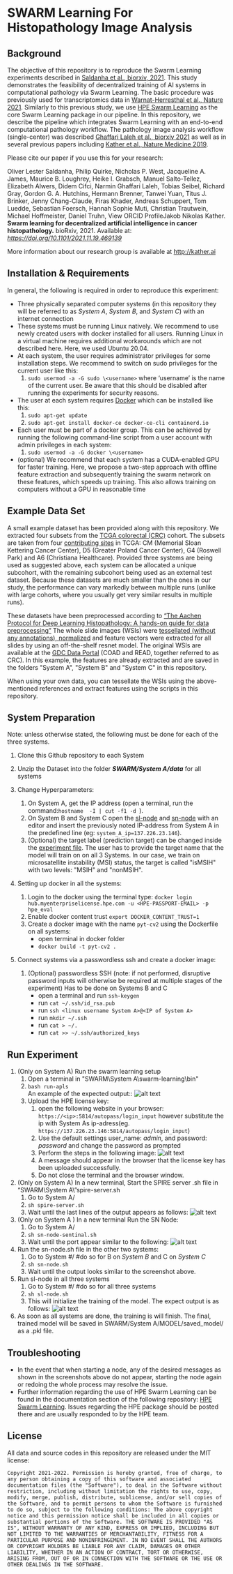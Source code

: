 # SWARM Learning For Histopathology Image Analysis

## Background

The objective of this repository is to reproduce the Swarm Learning experiments described in [Saldanha et al., biorxiv, 2021](https://www.biorxiv.org/content/10.1101/2021.11.19.469139v1.full). This study demonstrates the feasibility of decentralized training of AI systems in computational pathology via Swarm Learning. The basic procedure was previously used for transcriptomics data in [Warnat-Herresthal et al., Nature 2021](https://rdcu.be/cA9XP). Similarly to this previous study, we use [HPE Swarm Learning](https://github.com/HewlettPackard/swarm-learning) as the core Swarm Learning package in our pipeline. In this repository, we describe the pipeline which integrates Swarm Learning with an end-to-end computational pathology workflow. The pathology image analysis workflow (single-center) was described [Ghaffari Laleh et al., biorxiv 2021](https://www.biorxiv.org/content/10.1101/2021.08.09.455633v1.full.pdf) as well as in several previous papers including [Kather et al., Nature Medicine 2019](https://dx.doi.org/10.1038/s41591-019-0462-y). 

Please cite our paper if you use this for your research: 

Oliver Lester Saldanha, Philip Quirke, Nicholas P. West, Jacqueline A. James, Maurice B. Loughrey, Heike I. Grabsch, Manuel Salto-Tellez, Elizabeth Alwers, Didem Cifci, Narmin Ghaffari Laleh, Tobias Seibel, Richard Gray, Gordon G. A. Hutchins, Hermann Brenner, Tanwei Yuan, Titus J. Brinker, Jenny Chang-Claude, Firas Khader, Andreas Schuppert, Tom Luedde, Sebastian Foersch, Hannah Sophie Muti, Christian Trautwein, Michael Hoffmeister, Daniel Truhn,  View ORCID ProfileJakob Nikolas Kather. **Swarm learning for decentralized artificial intelligence in cancer histopathology.** bioRxiv, 2021. Available at: *https://doi.org/10.1101/2021.11.19.469139*

More information about our research group is available at http://kather.ai

## Installation & Requirements

In general, the following is required in order to reproduce this experiment:
* Three physically separated computer systems (in this repository they will be referred to as *System A*, *System B*, and *System C*) with an internet connection
* These systems must be running Linux natively. We recommend to use newly created users with docker installed for all users. Running Linux in a virtual machine requires additional workarounds which are not described here. Here, we used Ubuntu 20.04.
* At each system, the user requires administrator privileges for some installation steps. We recommend to switch on sudo privileges for the current user like this:
    1. `sudo usermod -a -G sudo \<username>` where ‘username’ is the name of the current user. Be aware that this should be disabled after running the experiments for security reasons.
* The user at each system requires [Docker](https://hub.docker.com/) which can be installed like this:
    1. `sudo apt-get update`
    2. `sudo apt-get install docker-ce docker-ce-cli containerd.io`
* Each user must be part of a docker group. This can be achieved by running the following command-line script from a user account with admin privileges in each system:
    1. `sudo usermod -a -G docker \<username>`
* (optional) We recommend that each system has a CUDA-enabled GPU for faster training. Here, we propose a two-step approach with offline feature extraction and subsequently training the swarm network on these features, which speeds up training. This also allows training on computers without a GPU in reasonable time

## Example Data Set

A small example dataset has been provided along with this repository. We extracted four subsets from the [TCGA colorectal (CRC)](https://gdc.cancer.gov/about-data/publications/coadread_2012) cohort. The subsets are taken from four [contributing sites](https://gdc.cancer.gov/resources-tcga-users/tcga-code-tables/tissue-source-site-codes) in TCGA: CM (Memorial Sloan Kettering Cancer Center), D5 (Greater Poland Cancer Center), G4 (Roswell Park) and A6 (Christiana Healthcare). Provided three systems are being used as suggested above, each system can be allocated a unique subcohort, with the remaining subcohort being used as an external test dataset. Because these datasets are much smaller than the ones in our study, the performance can vary markedly between multiple runs (unlike with large cohorts, where you usually get very similar results in multiple runs). 

These datasets have been preprocessed according to [“The Aachen Protocol for Deep Learning Histopathology: A hands-on guide for data preprocessing”](https://zenodo.org/record/3694994#.Yea3I9DMIu) The whole slide images (WSIs) were [tessellated (without any annotations), normalized](https://github.com/KatherLab/preProcessing) and feature vectors were extracted for all slides by using an off-the-shelf resnet model. The original WSIs are available at the [GDC Data Portal](https://portal.gdc.cancer.gov/) (COAD and READ, together referred to as CRC). In this example, the features are already extracted and are saved in the folders "System A", "System B" and "System C" in this repository. 

When using your own data, you can tessellate the WSIs using the above-mentioned references and extract features using the scripts in this repository. 

## System  Preparation

Note: unless otherwise stated, the following must be done for each of the three systems.
1. Clone this Github repository to each System
2. Unzip the Dataset into the folder ***SWARM/System A/data*** for all systems
3. Change Hyperparameters:
    1. On System A, get the IP address (open a terminal, run the command:`hostname  -I | cut -f1 -d `). 
    2. On System B and System C open the [sl-node](System%20B/sl-node.sh) and [sn-node](System%20C/sn-node-sentinel.sh) with an editor and insert the previously noted IP-address from System A in the predefined line (eg: `system_A_ip=137.226.23.146`).   
    3. (Optional) the target label (prediction target) can be changed inside the [experiment file](System%20A/MODEL/exp_A.txt). The user has to provide the target name that the model will train on on all 3 Systems. In our case, we train on microsatellite instability (MSI) status, the target is called "isMSIH" with two levels: "MSIH" and "nonMSIH".
 
5. Setting up docker in all the systems:
    1. Login to the docker using the terminal type: `docker login hub.myenterpriselicense.hpe.com -u <HPE-PASSPORT-EMAIL> -p hpe_eval`
    2. Enable docker content trust `export DOCKER_CONTENT_TRUST=1`
    3. Create a docker image with the name `pyt-cv2` using the Dockerfile on all systems:
        * open terminal in docker folder
        * `docker build -t pyt-cv2 .`
6. Connect systems via a passwordless ssh and create a docker image:
    1. (Optional) passwordless SSH (note: if not performed, disruptive password inputs will otherwise be required at multiple stages of the experiment)
       Has to be done on Systems B and C
        *  open a terminal and run `ssh-keygen`
        *  run `cat ~/.ssh/id_rsa.pub`
        *  run `ssh <linux username System A>@<IP of System A>`
        *  run `mkdir ~/.ssh`
        *  run `cat > ~/.`
        *  run `cat >> ~/.ssh/authorized_keys`
 
## Run Experiment

1. (Only on System A) Run the swarm learning setup
    1. Open a terminal in "SWARM\System A\swarm-learning\bin"
    2. `bash run-apls`  
    An example of the expected output::
    ![alt text](https://github.com/KatherLab/SWARM/blob/main/run_apls.png?raw=true)
    4. Upload the HPE license key:
        1. open the following website in your browser: `https://<ip>:5814/autopass/login_input` however substitute the ip with System As ip-adress(eg. `https://137.226.23.146:5814/autopass/login_input`)
        2. Use the default settings user_name: *admin*, and password: *password* and change the password as prompted
        3. Perform the steps in the following image:
        ![alt text](https://github.com/KatherLab/SWARM/blob/main/login.png?raw=true)
        4. A message should appear in the browser that the license key has been uploaded successfully.
        5. Do not close the terminal and the browser window.
2. (Only on System A) In a new terminal, Start the SPIRE server .sh file in “SWARM\System   A\”spire-server.sh
    1. Go to System A/
    2. `sh spire-server.sh`
    3. Wait until the last lines of the output appears as follows:
    ![alt text](https://github.com/KatherLab/SWARM/blob/main/spire-server.png?raw=true)
3. (Only on System A ) In a new terminal Run the SN Node:
    1. Go to System A/
    2. `sh sn-node-sentinal.sh`
    3. Wait until the port appear similar to the following:
    ![alt text](https://github.com/KatherLab/SWARM/blob/main/sn-node.png?raw=true) 
4. Run the sn-node.sh file in the other two systems:
    1. Go to System #/     #do so for B on *System B* and C on *System C*
    2. `sh sn-node.sh`
    3. Wait until the output looks similar to the screenshot above.
5. Run sl-node in all three systems
    1. Go to System #/ #do so for all three systems
    2. `sh sl-node.sh`
    3. This will initialize the training of the model. The expect output is as follows:
    ![alt text](https://github.com/KatherLab/SWARM/blob/main/sl-node.png?raw=true)
6. As soon as all systems are done, the training is will finish. The final, trained model will be saved in SWARM/System A/MODEL/saved_model/ as a .pkl file.

## Troubleshooting

* In the event that when starting a node, any of the desired messages as shown in the screenshots above do not appear, starting the node again or redoing the whole process may resolve the issue.
* Further information regarding the use of HPE Swarm Learning can be found in the documentation section of the following repository: [HPE Swarm Learning](https://github.com/HewlettPackard/swarm-learning). Issues regarding the HPE package should be posted there and are usually responded to by the HPE team. 

## License

All data and source codes in this repository are released under the MIT license:

`Copyright 2021-2022. Permission is hereby granted, free of charge, to any person obtaining a copy of this software and associated documentation files (the "Software"), to deal in the Software without restriction, including without limitation the rights to use, copy, modify, merge, publish, distribute, sublicense, and/or sell copies of the Software, and to permit persons to whom the Software is furnished to do so, subject to the following conditions:
The above copyright notice and this permission notice shall be included in all copies or substantial portions of the Software. THE SOFTWARE IS PROVIDED "AS IS", WITHOUT WARRANTY OF ANY KIND, EXPRESS OR IMPLIED, INCLUDING BUT NOT LIMITED TO THE WARRANTIES OF MERCHANTABILITY, FITNESS FOR A PARTICULAR PURPOSE AND NONINFRINGEMENT. IN NO EVENT SHALL THE AUTHORS OR COPYRIGHT HOLDERS BE LIABLE FOR ANY CLAIM, DAMAGES OR OTHER LIABILITY, WHETHER IN AN ACTION OF CONTRACT, TORT OR OTHERWISE, ARISING FROM, OUT OF OR IN CONNECTION WITH THE SOFTWARE OR THE USE OR OTHER DEALINGS IN THE SOFTWARE.`



